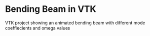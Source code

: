 # Bending Beam in VTK
VTK project showing an animated bending beam with different mode coeffiecients and omega values
